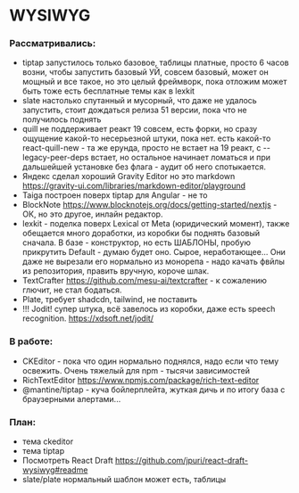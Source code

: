# WYSIWYG

### Рассматривались:

- tiptap запустилось только базовое, таблицы платные, просто 6 часов возни, чтобы запустить базовый УЙ, совсем базовый, может он мощный и все такое, но это целый фреймворк, пока отложим может быть тоже есть бесплатные темы как в lexkit
- slate настолько спутанный и мусорный, что даже не удалось запустить, стоит дождаться релиза 51 версии, пока что не получилось поднять
- quill не поддерживает реакт 19 совсем, есть форки, но сразу ощущение какой-то несерьезной штуки, пока нет. есть какой-то react-quill-new - та же ерунда, просто не встает на 19 реакт, с --legacy-peer-deps встает, но остальное начинает ломаться и при дальшейшей установке без флага - аудит об него спотыкается.
- Яндекс сделал хороший Gravity Editor но это markdown https://gravity-ui.com/libraries/markdown-editor/playground
- Taiga построен поверх tiptap для Angular - не то
- BlockNote https://www.blocknotejs.org/docs/getting-started/nextjs - ОК, но это другое, инлайн редактор.
- lexkit - поделка поверх Lexical от Meta (юридический момент), также обещается много доработки, из коробки бы поднять базовый сначала. В базе - конструктор, но есть ШАБЛОНЫ, пробую прикрутить Default - думаю будет оно. Сырое, неработающее... Они даже не вырезали его нормально из монорепа - надо качать фвйлы из репозитория, править вручную, короче шлак.
- TextCrafter https://github.com/mesu-ai/textcrafter - к сожалению глючит, не стал бодаться.
- Plate, требует shadcdn, tailwind, не поставить
- !!! Jodit! супер штука, всё завелось из коробки, даже есть speech recognition. https://xdsoft.net/jodit/

### В работе:

- CKEditor - пока что один нормально поднялся, надо если что тему освежить. Очень тяжелый для npm - тысячи зависимостей
- RichTextEditor https://www.npmjs.com/package/rich-text-editor
- @mantine/tiptap - куча бойлерплейта, жуткая дичь и по итогу база с браузерными алертами...

### План:

- тема ckeditor
- тема tiptap
- Посмотреть React Draft https://github.com/jpuri/react-draft-wysiwyg#readme
- slate/plate нормальный шаблон может есть, таблицы
